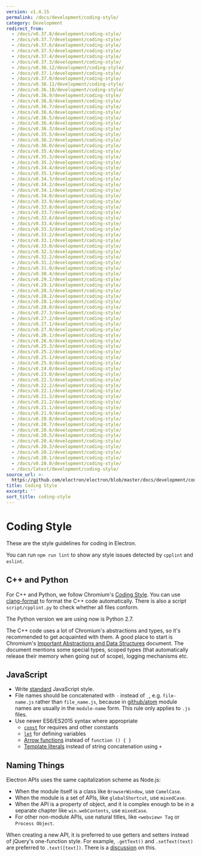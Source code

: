 ```yaml
---
version: v1.4.15
permalink: /docs/development/coding-style/
category: Development
redirect_from:
  - /docs/v0.37.8/development/coding-style/
  - /docs/v0.37.7/development/coding-style/
  - /docs/v0.37.6/development/coding-style/
  - /docs/v0.37.5/development/coding-style/
  - /docs/v0.37.4/development/coding-style/
  - /docs/v0.37.3/development/coding-style/
  - /docs/v0.36.12/development/coding-style/
  - /docs/v0.37.1/development/coding-style/
  - /docs/v0.37.0/development/coding-style/
  - /docs/v0.36.11/development/coding-style/
  - /docs/v0.36.10/development/coding-style/
  - /docs/v0.36.9/development/coding-style/
  - /docs/v0.36.8/development/coding-style/
  - /docs/v0.36.7/development/coding-style/
  - /docs/v0.36.6/development/coding-style/
  - /docs/v0.36.5/development/coding-style/
  - /docs/v0.36.4/development/coding-style/
  - /docs/v0.36.3/development/coding-style/
  - /docs/v0.35.5/development/coding-style/
  - /docs/v0.36.2/development/coding-style/
  - /docs/v0.36.0/development/coding-style/
  - /docs/v0.35.4/development/coding-style/
  - /docs/v0.35.3/development/coding-style/
  - /docs/v0.35.2/development/coding-style/
  - /docs/v0.34.4/development/coding-style/
  - /docs/v0.35.1/development/coding-style/
  - /docs/v0.34.3/development/coding-style/
  - /docs/v0.34.2/development/coding-style/
  - /docs/v0.34.1/development/coding-style/
  - /docs/v0.34.0/development/coding-style/
  - /docs/v0.33.9/development/coding-style/
  - /docs/v0.33.8/development/coding-style/
  - /docs/v0.33.7/development/coding-style/
  - /docs/v0.33.6/development/coding-style/
  - /docs/v0.33.4/development/coding-style/
  - /docs/v0.33.3/development/coding-style/
  - /docs/v0.33.2/development/coding-style/
  - /docs/v0.33.1/development/coding-style/
  - /docs/v0.33.0/development/coding-style/
  - /docs/v0.32.3/development/coding-style/
  - /docs/v0.32.2/development/coding-style/
  - /docs/v0.31.2/development/coding-style/
  - /docs/v0.31.0/development/coding-style/
  - /docs/v0.30.4/development/coding-style/
  - /docs/v0.29.2/development/coding-style/
  - /docs/v0.29.1/development/coding-style/
  - /docs/v0.28.3/development/coding-style/
  - /docs/v0.28.2/development/coding-style/
  - /docs/v0.28.1/development/coding-style/
  - /docs/v0.28.0/development/coding-style/
  - /docs/v0.27.3/development/coding-style/
  - /docs/v0.27.2/development/coding-style/
  - /docs/v0.27.1/development/coding-style/
  - /docs/v0.27.0/development/coding-style/
  - /docs/v0.26.1/development/coding-style/
  - /docs/v0.26.0/development/coding-style/
  - /docs/v0.25.3/development/coding-style/
  - /docs/v0.25.2/development/coding-style/
  - /docs/v0.25.1/development/coding-style/
  - /docs/v0.25.0/development/coding-style/
  - /docs/v0.24.0/development/coding-style/
  - /docs/v0.23.0/development/coding-style/
  - /docs/v0.22.3/development/coding-style/
  - /docs/v0.22.2/development/coding-style/
  - /docs/v0.22.1/development/coding-style/
  - /docs/v0.21.3/development/coding-style/
  - /docs/v0.21.2/development/coding-style/
  - /docs/v0.21.1/development/coding-style/
  - /docs/v0.21.0/development/coding-style/
  - /docs/v0.20.8/development/coding-style/
  - /docs/v0.20.7/development/coding-style/
  - /docs/v0.20.6/development/coding-style/
  - /docs/v0.20.5/development/coding-style/
  - /docs/v0.20.4/development/coding-style/
  - /docs/v0.20.3/development/coding-style/
  - /docs/v0.20.2/development/coding-style/
  - /docs/v0.20.1/development/coding-style/
  - /docs/v0.20.0/development/coding-style/
  - /docs/latest/development/coding-style/
source_url: >-
  https://github.com/electron/electron/blob/master/docs/development/coding-style.md
title: Coding Style
excerpt: ''
sort_title: coding-style
---
```

# Coding Style

These are the style guidelines for coding in Electron.

You can run `npm run lint` to show any style issues detected by `cpplint` and `eslint`.

## C++ and Python

For C++ and Python, we follow Chromium's [Coding Style](http://www.chromium.org/developers/coding-style). You can use [clang-format]({{site.baseurl}}/docs/development/clang-format) to format the C++ code automatically. There is also a script `script/cpplint.py` to check whether all files conform.

The Python version we are using now is Python 2.7.

The C++ code uses a lot of Chromium's abstractions and types, so it's recommended to get acquainted with them. A good place to start is Chromium's [Important Abstractions and Data Structures](https://www.chromium.org/developers/coding-style/important-abstractions-and-data-structures) document. The document mentions some special types, scoped types (that automatically release their memory when going out of scope), logging mechanisms etc.

## JavaScript

*   Write [standard](http://npm.im/standard) JavaScript style.
*   File names should be concatenated with `-` instead of `_`, e.g. `file-name.js` rather than `file_name.js`, because in [github/atom](https://github.com/github/atom) module names are usually in the `module-name` form. This rule only applies to `.js` files.
*   Use newer ES6/ES2015 syntax where appropriate
    *   [`const`](https://developer.mozilla.org/en-US/docs/Web/JavaScript/Reference/Statements/const) for requires and other constants
    *   [`let`](https://developer.mozilla.org/en-US/docs/Web/JavaScript/Reference/Statements/let) for defining variables
    *   [Arrow functions](https://developer.mozilla.org/en-US/docs/Web/JavaScript/Reference/Functions/Arrow_functions) instead of `function () { }`
    *   [Template literals](https://developer.mozilla.org/en-US/docs/Web/JavaScript/Reference/Template_literals) instead of string concatenation using `+`

## Naming Things

Electron APIs uses the same capitalization scheme as Node.js:

*   When the module itself is a class like `BrowserWindow`, use `CamelCase`.
*   When the module is a set of APIs, like `globalShortcut`, use `mixedCase`.
*   When the API is a property of object, and it is complex enough to be in a separate chapter like `win.webContents`, use `mixedCase`.
*   For other non-module APIs, use natural titles, like `<webview> Tag` or `Process Object`.

When creating a new API, it is preferred to use getters and setters instead of jQuery's one-function style. For example, `.getText()` and `.setText(text)` are preferred to `.text([text])`. There is a [discussion](https://github.com/electron/electron/issues/46) on this.
